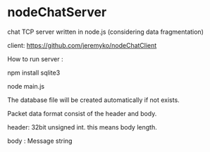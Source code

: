 nodeChatServer
==============

chat TCP server written in node.js (considering data fragmentation)

client: https://github.com/jeremyko/nodeChatClient


How to run server :

  npm install sqlite3

  node main.js

The database file will be created automatically if not exists.

Packet data format consist of the header and body.

header: 32bit unsigned int. this means body length.

body  : Message string


 
